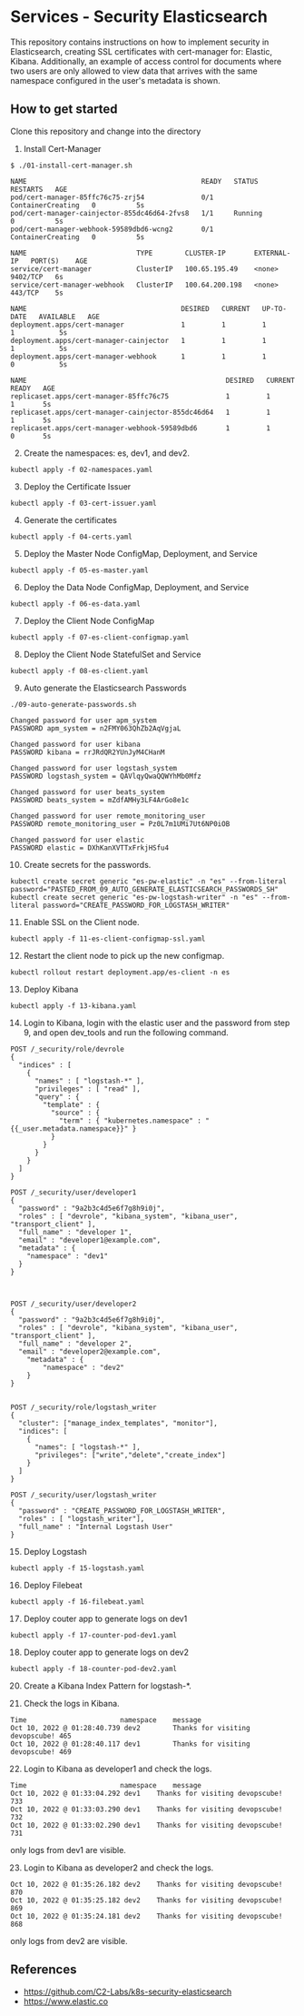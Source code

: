 # Services - Security Elasticsearch

This repository contains instructions on how to implement security in Elasticsearch, creating SSL certificates with cert-manager for: Elastic, Kibana. Additionally, an example of access control for documents where two users are only allowed to view data that arrives with the same namespace configured in the user's metadata is shown.

## How to get started
Clone this repository and change into the directory

1. Install Cert-Manager
```
$ ./01-install-cert-manager.sh

NAME                                           READY   STATUS              RESTARTS   AGE
pod/cert-manager-85ffc76c75-zrj54              0/1     ContainerCreating   0          5s
pod/cert-manager-cainjector-855dc46d64-2fvs8   1/1     Running             0          5s
pod/cert-manager-webhook-59589dbd6-wcng2       0/1     ContainerCreating   0          5s

NAME                           TYPE        CLUSTER-IP       EXTERNAL-IP   PORT(S)    AGE
service/cert-manager           ClusterIP   100.65.195.49    <none>        9402/TCP   6s
service/cert-manager-webhook   ClusterIP   100.64.200.198   <none>        443/TCP    5s

NAME                                      DESIRED   CURRENT   UP-TO-DATE   AVAILABLE   AGE
deployment.apps/cert-manager              1         1         1            1           5s
deployment.apps/cert-manager-cainjector   1         1         1            1           5s
deployment.apps/cert-manager-webhook      1         1         1            0           5s

NAME                                                 DESIRED   CURRENT   READY   AGE
replicaset.apps/cert-manager-85ffc76c75              1         1         1       5s
replicaset.apps/cert-manager-cainjector-855dc46d64   1         1         1       5s
replicaset.apps/cert-manager-webhook-59589dbd6       1         1         0       5s

```

2. Create the namespaces: es, dev1, and dev2.
```
kubectl apply -f 02-namespaces.yaml
```

3. Deploy the Certificate Issuer

```
kubectl apply -f 03-cert-issuer.yaml
```

4. Generate the certificates

```
kubectl apply -f 04-certs.yaml
```

5. Deploy the Master Node ConfigMap, Deployment, and Service

```
kubectl apply -f 05-es-master.yaml
```
6. Deploy the Data Node ConfigMap, Deployment, and Service

```
kubectl apply -f 06-es-data.yaml
```

7. Deploy the Client Node ConfigMap

```
kubectl apply -f 07-es-client-configmap.yaml
```

8. Deploy the Client Node StatefulSet and Service
 
```
kubectl apply -f 08-es-client.yaml
```

9. Auto generate the Elasticsearch Passwords

```
./09-auto-generate-passwords.sh

Changed password for user apm_system
PASSWORD apm_system = n2FMY063QhZb2AqVgjaL

Changed password for user kibana
PASSWORD kibana = rrJRdQR2YUnJyM4CHanM

Changed password for user logstash_system
PASSWORD logstash_system = QAVlqyQwaQQWYhMb0Mfz

Changed password for user beats_system
PASSWORD beats_system = mZdfAMHy3LF4ArGo8e1c

Changed password for user remote_monitoring_user
PASSWORD remote_monitoring_user = Pz0L7m1UMi7Ut6NP0iOB

Changed password for user elastic
PASSWORD elastic = DXhKanXVTTxFrkjHSfu4

```
10. Create secrets for the passwords.  

```
kubectl create secret generic "es-pw-elastic" -n "es" --from-literal password="PASTED_FROM_09_AUTO_GENERATE_ELASTICSEARCH_PASSWORDS_SH"
kubectl create secret generic "es-pw-logstash-writer" -n "es" --from-literal password="CREATE_PASSWORD_FOR_LOGSTASH_WRITER"
```
11. Enable SSL on the Client node.

```
kubectl apply -f 11-es-client-configmap-ssl.yaml
```

12. Restart the client node to pick up the new configmap.

```
kubectl rollout restart deployment.app/es-client -n es
```

13. Deploy Kibana

```
kubectl apply -f 13-kibana.yaml
```

14. Login to Kibana, login with the elastic user and the password from step 9, and open dev_tools and run the following command.

```
POST /_security/role/devrole
{
  "indices" : [
    {
      "names" : [ "logstash-*" ],
      "privileges" : [ "read" ],
      "query" : {
        "template" : {
          "source" : {
            "term" : { "kubernetes.namespace" : "{{_user.metadata.namespace}}" }
          }
        }
      }
    }
  ]
}

POST /_security/user/developer1
{
  "password" : "9a2b3c4d5e6f7g8h9i0j",
  "roles" : [ "devrole", "kibana_system", "kibana_user", "transport_client" ],
  "full_name" : "developer 1",
  "email" : "developer1@example.com",
  "metadata" : {
    "namespace" : "dev1"
  }
}



POST /_security/user/developer2
{
  "password" : "9a2b3c4d5e6f7g8h9i0j",
  "roles" : [ "devrole", "kibana_system", "kibana_user", "transport_client" ],
  "full_name" : "developer 2",
  "email" : "developer2@example.com",
    "metadata" : {
        "namespace" : "dev2"
    }
}


POST /_security/role/logstash_writer
{
  "cluster": ["manage_index_templates", "monitor"],
  "indices": [
    {
      "names": [ "logstash-*" ],
      "privileges": ["write","delete","create_index"]
    }
  ]
}

POST /_security/user/logstash_writer
{
  "password" : "CREATE_PASSWORD_FOR_LOGSTASH_WRITER",
  "roles" : [ "logstash_writer"],
  "full_name" : "Internal Logstash User"
}

```

15. Deploy Logstash

```
kubectl apply -f 15-logstash.yaml
```

16. Deploy Filebeat

```
kubectl apply -f 16-filebeat.yaml
```

17. Deploy couter app to generate logs on dev1
```
kubectl apply -f 17-counter-pod-dev1.yaml
``` 

18. Deploy couter app to generate logs on dev2
```
kubectl apply -f 18-counter-pod-dev2.yaml
```
20. Create a Kibana Index Pattern for logstash-*.

21. Check the logs in Kibana.
```
Time                       namespace    message
Oct 10, 2022 @ 01:28:40.739 dev2        Thanks for visiting devopscube! 465
Oct 10, 2022 @ 01:28:40.117 dev1        Thanks for visiting devopscube! 469
```

22. Login to Kibana as developer1 and check the logs.
```
Time                       namespace    message
Oct 10, 2022 @ 01:33:04.292 dev1    Thanks for visiting devopscube! 733
Oct 10, 2022 @ 01:33:03.290 dev1    Thanks for visiting devopscube! 732
Oct 10, 2022 @ 01:33:02.290 dev1    Thanks for visiting devopscube! 731
```
only logs from dev1 are visible.

23. Login to Kibana as developer2 and check the logs.
```
Oct 10, 2022 @ 01:35:26.182 dev2    Thanks for visiting devopscube! 870
Oct 10, 2022 @ 01:35:25.182 dev2    Thanks for visiting devopscube! 869
Oct 10, 2022 @ 01:35:24.181 dev2    Thanks for visiting devopscube! 868
```

only logs from dev2 are visible.

## References

* https://github.com/C2-Labs/k8s-security-elasticsearch
* https://www.elastic.co